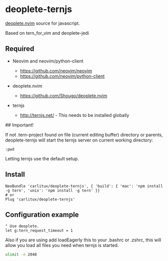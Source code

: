 # deoplete-ternjs
[deoplete.nvim](https://github.com/Shougo/deoplete.nvim) source for javascript.

Based on tern_for_vim and deoplete-jedi

## Required

- Neovim and neovim/python-client
  - https://github.com/neovim/neovim
  - https://github.com/neovim/python-client

- deoplete.nvim
  - https://github.com/Shougo/deoplete.nvim

- ternjs
  - http://ternjs.net/  - This needs to be installed globally

## Important!

If not .tern-project found on file (current editing buffer) directory or parents,
deoplete-ternjs will start the ternjs server on current working directory:

```vim
:pwd
```

Letting ternjs use the default setup.


## Install

```vim
NeoBundle 'carlitux/deoplete-ternjs', { 'build': { 'mac': 'npm install -g tern', 'unix': 'npm install -g tern' }}
# or
Plug 'carlitux/deoplete-ternjs'
```

## Configuration example
```vim
" Use deoplete.
let g:tern_request_timeout = 1
```

Also if you are using add loadEagerly this to your .bashrc or .zshrc, this will
allow you load all files you need when ternjs is started.

```bash
ulimit -n 2048
```
